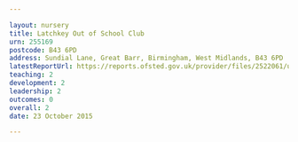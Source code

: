```yaml
---

layout: nursery
title: Latchkey Out of School Club
urn: 255169
postcode: B43 6PD
address: Sundial Lane, Great Barr, Birmingham, West Midlands, B43 6PD
latestReportUrl: https://reports.ofsted.gov.uk/provider/files/2522061/urn/255169.pdf
teaching: 2
development: 2
leadership: 2
outcomes: 0
overall: 2
date: 23 October 2015

---
```

